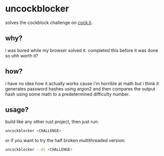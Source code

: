 # uncockblocker
solves the cockblock challenge on [cock.li](https://cock.li).

## why?
i was bored while my browser solved it. completed this before it was done so uhh worth it?

## how?
i have no idea how it actually works cause i'm horrible at math but i think it generates password hashes using argon2 and then compares the output hash using some math to a predetermined difficulty number.

## usage?
build like any other rust project, then just run:
```bash
uncockblocker <CHALLENGE>
```
or if you want to try the half broken multithreaded version:
```bash
uncockblocker --mt <CHALLENGE>
```